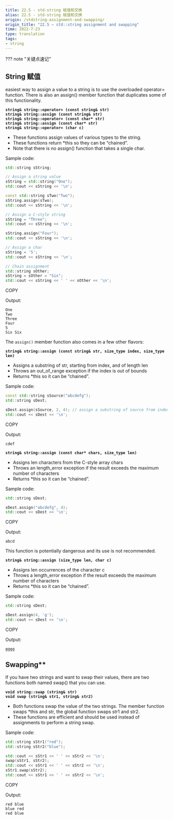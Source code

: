 ```yaml
---
title: 22.5 - std-string 赋值和交换
alias: 22.5 - std-string 赋值和交换
origin: /stdstring-assignment-and-swapping/
origin_title: "22.5 — std::string assignment and swapping"
time: 2022-7-23
type: translation
tags:
- string
---
```


??? note "关键点速记"


## String 赋值

 easiest way to assign a value to a string is to use the overloaded operator= function. There is also an assign() member function that duplicates some of this functionality.

**`string& string::operator= (const string& str)`**  
**`string& string::assign (const string& str)`**  
**`string& string::operator= (const char* str)`**  
**`string& string::assign (const char* str)`**  
**`string& string::operator= (char c)`**  

-   These functions assign values of various types to the string.
-   These functions return *this so they can be “chained”.
-   Note that there is no assign() function that takes a single char.

Sample code:

```cpp
std::string sString;

// Assign a string value
sString = std::string("One");
std::cout << sString << '\n';

const std::string sTwo("Two");
sString.assign(sTwo);
std::cout << sString << '\n';

// Assign a C-style string
sString = "Three";
std::cout << sString << '\n';

sString.assign("Four");
std::cout << sString << '\n';

// Assign a char
sString = '5';
std::cout << sString << '\n';

// Chain assignment
std::string sOther;
sString = sOther = "Six";
std::cout << sString << ' ' << sOther << '\n';
```

COPY

Output:

```
One
Two
Three
Four
5
Six Six
```

The `assign()` member function also comes in a few other flavors:

**`string& string::assign (const string& str, size_type index, size_type len)`**

-   Assigns a substring of str, starting from index, and of length len
-   Throws an out_of_range exception if the index is out of bounds
-   Returns *this so it can be “chained”.

Sample code:

```cpp
const std::string sSource("abcdefg");
std::string sDest;

sDest.assign(sSource, 2, 4); // assign a substring of source from index 2 of length 4
std::cout << sDest << '\n';
```

COPY

Output:

```
cdef
```

**`string& string::assign (const char* chars, size_type len)`**

-   Assigns len characters from the C-style array chars
-   Throws an length_error exception if the result exceeds the maximum number of characters
-   Returns *this so it can be “chained”.

Sample code:

```cpp
std::string sDest;

sDest.assign("abcdefg", 4);
std::cout << sDest << '\n';
```

COPY

Output:

```
abcd
```

This function is potentially dangerous and its use is not recommended.

**`string& string::assign (size_type len, char c)`**

-   Assigns len occurrences of the character c
-   Throws a length_error exception if the result exceeds the maximum number of characters
-   Returns *this so it can be “chained”.

Sample code:

```cpp
std::string sDest;

sDest.assign(4, 'g');
std::cout << sDest << '\n';
```

COPY

Output:

```
gggg
```

## Swapping**

If you have two strings and want to swap their values, there are two functions both named swap() that you can use.

**`void string::swap (string& str)`**  
**`void swap (string& str1, string& str2)`**

-   Both functions swap the value of the two strings. The member function swaps *this and str, the global function swaps str1 and str2.
-   These functions are efficient and should be used instead of assignments to perform a string swap.

Sample code:

```cpp
std::string sStr1("red");
std::string sStr2("blue");

std::cout << sStr1 << ' ' << sStr2 << '\n';
swap(sStr1, sStr2);
std::cout << sStr1 << ' ' << sStr2 << '\n';
sStr1.swap(sStr2);
std::cout << sStr1 << ' ' << sStr2 << '\n';
```

COPY

Output:

```
red blue
blue red
red blue
```